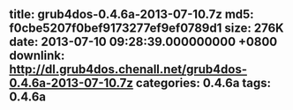 title: grub4dos-0.4.6a-2013-07-10.7z
md5: f0cbe5207f0bef9173277ef9ef0789d1
size: 276K
date: 2013-07-10 09:28:39.000000000 +0800
downlink: http://dl.grub4dos.chenall.net/grub4dos-0.4.6a-2013-07-10.7z
categories: 0.4.6a
tags: 0.4.6a
---

